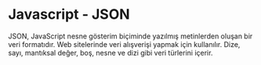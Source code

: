 # Javascript - JSON
JSON, JavaScript nesne gösterim biçiminde yazılmış metinlerden oluşan bir veri formatıdır. Web sitelerinde veri alışverişi yapmak için kullanılır. Dize, sayı, mantıksal değer, boş, nesne ve dizi gibi veri türlerini içerir.
